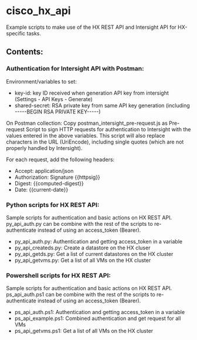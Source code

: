 # cisco_hx_api

Example scripts to make use of the HX REST API and Intersight API for HX-specific tasks.

## Contents:

### Authentication for Intersight API with Postman:
Environment/variables to set:
- key-id: key ID received when generation API key from intersight (Settings - API Keys - Generate)
- shared-secret: RSA private key from same API key generation (including -----BEGIN RSA PRIVATE KEY-----)

On Postman collection:
Copy postman_intersight_pre-request.js as Pre-request Script to sign HTTP requests for authentication to Intersight with the values entered in the above variables.
This script will also replace characters in the URL (UriEncode), including single quotes (which are not properly handled by Intersight).

For each request, add the following headers:
- Accept: application/json
- Authorization: Signature {{httpsig}}
- Digest: {{computed-digest}}
- Date: {{current-date}}

### Python scripts for HX REST API:
Sample scripts for authentication and basic actions on HX REST API.
py_api_auth.py can be combine with the rest of the scripts to re-authenticate instead of using an access_token (Bearer).

- py_api_auth.py: Authentication and getting access_token in a variable
- py_api_createds.py: Create a datastore on the HX cluser
- py_api_getds.py: Get a list of current datastores on the HX cluster
- py_api_getvms.py: Get a list of all VMs on the HX cluster

### Powershell scripts for HX REST API:
Sample scripts for authentication and basic actions on HX REST API.
ps_api_auth.ps1 can be combine with the rest of the scripts to re-authenticate instead of using an access_token (Bearer).

- ps_api_auth.ps1: Authentication and getting access_token in a variable
- ps_api_example.ps1: Combined authentication and get request for all VMs
- ps_api_getvms.ps1: Get a list of all VMs on the HX cluster

